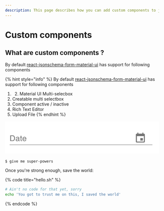 ```yaml
---
description: This page describes how you can add custom components to jsonschema
---
```


# Custom components

## What are custom components ?

By default [react-jsonschema-form-material-ui](https://github.com/vip-git/react-jsonschema-form-material-ui) has support for following components

{% hint style="info" %}
By default [react-jsonschema-form-material-ui](https://github.com/vip-git/react-jsonschema-form-material-ui) has support for following components

1. 2. Material UI Multi-selecbox 
3. Creatable multi selectbox 
4. Component active / inactive
5. Rich Text Editor
6. Upload File
{% endhint %}

![Material UI Date / time picker](.gitbook/assets/image%20%281%29.png)

```
$ give me super-powers
```

Once you're strong enough, save the world:

{% code title="hello.sh" %}
```bash
# Ain't no code for that yet, sorry
echo 'You got to trust me on this, I saved the world'
```
{% endcode %}



